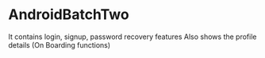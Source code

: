# AndroidBatchTwo

It contains login, signup, password recovery features
Also shows the profile details (On Boarding functions)
